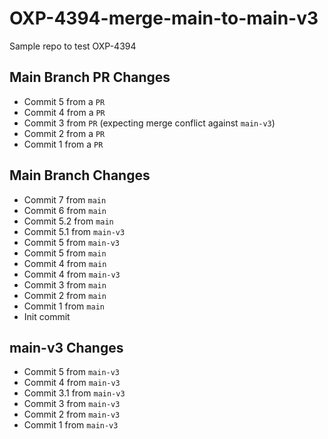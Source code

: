 # OXP-4394-merge-main-to-main-v3
Sample repo to test OXP-4394

## Main Branch PR Changes
- Commit 5 from a `PR`
- Commit 4 from a `PR`
- Commit 3 from `PR` (expecting merge conflict against `main-v3`)
- Commit 2 from a `PR`
- Commit 1 from a `PR`

## Main Branch Changes
- Commit 7 from `main`
- Commit 6 from `main`
- Commit 5.2 from `main`
- Commit 5.1 from `main-v3`
- Commit 5 from `main-v3`
- Commit 5 from `main`
- Commit 4 from `main`
- Commit 4 from `main-v3`
- Commit 3 from `main`
- Commit 2 from `main`
- Commit 1 from `main`
- Init commit

## main-v3 Changes
- Commit 5 from `main-v3`
- Commit 4 from `main-v3`
- Commit 3.1 from `main-v3`
- Commit 3 from `main-v3`
- Commit 2 from `main-v3`
- Commit 1 from `main-v3`
